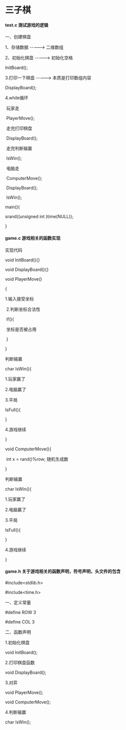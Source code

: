 # 										三子棋

#### 	test.c						测试游戏的逻辑

一、创建棋盘

1、存储数据  ----->  二维数组

2、初始化棋盘  ----->  初始化空格

InitBoard();

3.打印一下棋盘 -----> 本质是打印数组内容

DisplayBoard();

4.while循环

​		玩家走

​				PlayerMove();

​		走完打印棋盘

​				DisplayBoard();

​		走完判断输赢

​				IsWin();

​		电脑走

​				ComputerMove();

​				DisplayBoard();

​				IsWin();





main(){

srand((unsigned int )time(NULL));

}









#### 	game.c					游戏相关的函数实现

实现代码

void InitBoard(){}

void DisplayBoard(){}

void PlayerMove()

{

  1.输入接受坐标

​	2.判断坐标合法性

​			if(){

​						坐标是否被占用

​				}

}

判断输赢

char IsWin(){

1.玩家赢了

2.电脑赢了

3.平局

IsFull(){

}

4.游戏继续

}



void ComputerMove(){

​	int x = rand()%row;      随机生成数     

}

判断输赢

char IsWin(){

1.玩家赢了

2.电脑赢了

3.平局

IsFull(){

}

4.游戏继续



}











#### 	game.h					关于游戏相关的函数声明，符号声明，头文件的包含

#include<stdlib.h>

#include<time.h>

一、定义常量

#define ROW 3 

#define   COL 3

二、函数声明

1.初始化棋盘

void InitBoard();



2.打印棋盘函数

void DisplayBoard();



3.对弈

void PlayerMove();

void ComputerMove();

4.判断输赢

char IsWin();














